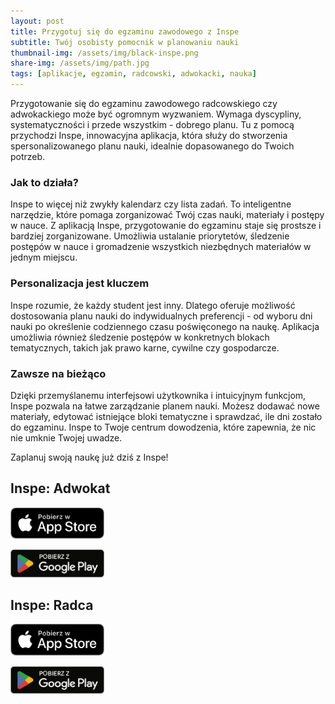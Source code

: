 ```yaml
---
layout: post
title: Przygotuj się do egzaminu zawodowego z Inspe
subtitle: Twój osobisty pomocnik w planowaniu nauki
thumbnail-img: /assets/img/black-inspe.png
share-img: /assets/img/path.jpg
tags: [aplikacje, egzamin, radcowski, adwokacki, nauka]
---
```


Przygotowanie się do egzaminu zawodowego radcowskiego czy adwokackiego może być ogromnym wyzwaniem. Wymaga dyscypliny, systematyczności i przede wszystkim - dobrego planu. Tu z pomocą przychodzi Inspe, innowacyjna aplikacja, która służy do stworzenia spersonalizowanego planu nauki, idealnie dopasowanego do Twoich potrzeb.

### Jak to działa?

Inspe to więcej niż zwykły kalendarz czy lista zadań. To inteligentne narzędzie, które pomaga zorganizować Twój czas nauki, materiały i postępy w nauce. Z aplikacją Inspe, przygotowanie do egzaminu staje się prostsze i bardziej zorganizowane. Umożliwia ustalanie priorytetów, śledzenie postępów w nauce i gromadzenie wszystkich niezbędnych materiałów w jednym miejscu.

### Personalizacja jest kluczem

Inspe rozumie, że każdy student jest inny. Dlatego oferuje możliwość dostosowania planu nauki do indywidualnych preferencji - od wyboru dni nauki po określenie codziennego czasu poświęconego na naukę. Aplikacja umożliwia również śledzenie postępów w konkretnych blokach tematycznych, takich jak prawo karne, cywilne czy gospodarcze.

### Zawsze na bieżąco

Dzięki przemyślanemu interfejsowi użytkownika i intuicyjnym funkcjom, Inspe pozwala na łatwe zarządzanie planem nauki. Możesz dodawać nowe materiały, edytować istniejące bloki tematyczne i sprawdzać, ile dni zostało do egzaminu. Inspe to Twoje centrum dowodzenia, które zapewnia, że nic nie umknie Twojej uwadze.

Zaplanuj swoją naukę już dziś z Inspe!

## Inspe: Adwokat

[<img src="/assets/img/app-store-badge.png" alt="Pobierz w Apple App Store" width="150">](LINK_DO_INSPE_W_APPLE_STORE)

[<img src="/assets/img/google-play-badge.png" alt="Pobierz w Google Play Store" width="150">](LINK_DO_INSPE_W_GOOGLE_PLAY)

## Inspe: Radca

[<img src="/assets/img/app-store-badge.png" alt="Pobierz w Apple App Store" width="150">](LINK_DO_INSPE_W_APPLE_STORE)

[<img src="/assets/img/google-play-badge.png" alt="Pobierz w Google Play Store" width="150">](LINK_DO_INSPE_W_GOOGLE_PLAY)
